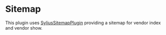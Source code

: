 # Sitemap

This plugin uses [SyliusSitemapPlugin](https://github.com/stefandoorn/sitemap-plugin) providing a sitemap for vendor index and vendor show.
